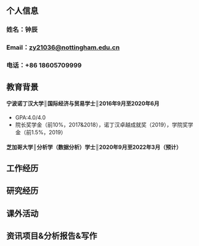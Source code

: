 ## 个人信息
### 姓名：钟辰
### Email：zy21036@nottingham.edu.cn
### 电话：+86 18605709999
## 教育背景
#### 宁波诺丁汉大学║国际经济与贸易学士║2016年9月至2020年6月
* GPA:4.0/4.0
* 院长奖学金（前10%，2017&2018），诺丁汉卓越成就奖（2019），学院奖学金（前1.5%，2019）
#### 芝加哥大学║分析学（数据分析）学士║2020年9月至2022年3月（预计）
## 工作经历
## 研究经历
## 课外活动
## 资讯项目&分析报告&写作
